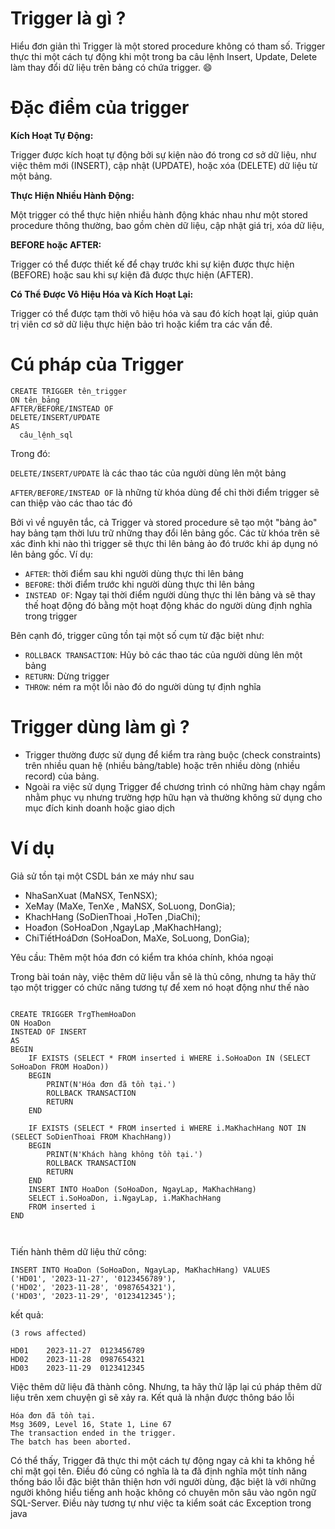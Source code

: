 # Trigger là gì ?

Hiểu đơn giản thì Trigger là một stored procedure không có tham số. Trigger thực thi một cách tự động khi một trong ba câu lệnh Insert, Update, Delete làm thay đổi dữ liệu trên bảng có chứa trigger. 😄

# Đặc điểm của trigger 

__Kích Hoạt Tự Động:__

Trigger được kích hoạt tự động bởi sự kiện nào đó trong cơ sở dữ liệu, như việc thêm mới (INSERT), cập nhật (UPDATE), hoặc xóa (DELETE) dữ liệu từ một bảng.

__Thực Hiện Nhiều Hành Động:__

Một trigger có thể thực hiện nhiều hành động khác nhau như một stored procedure thông thường, bao gồm chèn dữ liệu, cập nhật giá trị, xóa dữ liệu, 

__BEFORE hoặc AFTER:__

Trigger có thể được thiết kế để chạy trước khi sự kiện được thực hiện (BEFORE) hoặc sau khi sự kiện đã được thực hiện (AFTER).

__Có Thể Được Vô Hiệu Hóa và Kích Hoạt Lại:__

Trigger có thể được tạm thời vô hiệu hóa và sau đó kích hoạt lại, giúp quản trị viên cơ sở dữ liệu thực hiện bảo trì hoặc kiểm tra các vấn đề.

# Cú pháp của Trigger
```
CREATE TRIGGER tên_trigger 
ON tên_bảng
AFTER/BEFORE/INSTEAD OF
DELETE/INSERT/UPDATE
AS 
  câu_lệnh_sql
```


Trong đó:

```DELETE/INSERT/UPDATE``` là các thao tác của người dùng lên một bảng

```AFTER/BEFORE/INSTEAD OF``` là những từ khóa dùng để chỉ thời điểm trigger sẽ can thiệp vào các thao tác đó

Bởi vì về nguyên tắc, cả Trigger và stored procedure sẽ tạo một "bảng ảo" hay bảng tạm thời lưu trữ những thay đổi lên bảng gốc. Các từ khóa trên sẽ xác đinh khi nào thì trigger sẽ thực thi lên bảng ảo đó trước khi áp dụng nó lên bảng gốc. Ví dụ:

-  ```AFTER```: thời điểm sau khi người dùng thực thi lên bảng
- ```BEFORE```: thời điểm trước khi người dùng thực thi lên bảng
- ```INSTEAD OF```: Ngay tại thời điểm người dùng thực thi lên bảng và sẽ thay thế hoạt động đó bằng một hoạt động khác do người dùng định nghĩa trong trigger

Bên cạnh đó, trigger cũng tồn tại một số cụm từ đặc biệt như:
- ```ROLLBACK TRANSACTION```: Hủy bỏ các thao tác của người dùng lên một bảng
- ```RETURN```: Dừng trigger
- ```THROW```: ném ra một lỗi nào đó do người dùng tự định nghĩa

# Trigger dùng làm gì ?

- Trigger thường được sử dụng để kiểm tra ràng buộc (check constraints) trên nhiều quan hệ (nhiều bảng/table) hoặc trên nhiều dòng (nhiều record) của bảng.
- Ngoài ra việc sử dụng Trigger để chương trình có những hàm chạy ngầm nhằm phục vụ nhưng trường hợp hữu hạn và thường không sử dụng cho mục đích kinh doanh hoặc giao dịch

# Ví dụ
Giả sử tồn tại một CSDL bán xe máy như sau 

- NhaSanXuat (MaNSX, TenNSX);
- XeMay (MaXe, TenXe , MaNSX, SoLuong, DonGia);
- KhachHang (SoDienThoai ,HoTen ,DiaChi);
- Hoađon (SoHoaDon ,NgayLap ,MaKhachHang);
- ChiTiếtHoáDơn (SoHoaDon, MaXe, SoLuong, DonGia);

Yêu cầu: Thêm một hóa đơn có kiểm tra khóa chính, khóa ngoại

Trong bài toán này, việc thêm dữ liệu vẫn sẽ là thủ công, nhưng ta hãy thử tạo một trigger có chức năng tương tự để xem nó hoạt động như thế nào

```

CREATE TRIGGER TrgThemHoaDon
ON HoaDon
INSTEAD OF INSERT
AS
BEGIN
    IF EXISTS (SELECT * FROM inserted i WHERE i.SoHoaDon IN (SELECT SoHoaDon FROM HoaDon))
    BEGIN
        PRINT(N'Hóa đơn đã tồn tại.')
        ROLLBACK TRANSACTION
        RETURN
    END

    IF EXISTS (SELECT * FROM inserted i WHERE i.MaKhachHang NOT IN (SELECT SoDienThoai FROM KhachHang))
    BEGIN
        PRINT(N'Khách hàng không tồn tại.')
        ROLLBACK TRANSACTION
        RETURN
    END
	INSERT INTO HoaDon (SoHoaDon, NgayLap, MaKhachHang) 
    SELECT i.SoHoaDon, i.NgayLap, i.MaKhachHang
    FROM inserted i
END



```

Tiến hành thêm dữ liệu thử công:

```
INSERT INTO HoaDon (SoHoaDon, NgayLap, MaKhachHang) VALUES
('HD01', '2023-11-27', '0123456789'),
('HD02', '2023-11-28', '0987654321'),
('HD03', '2023-11-29', '0123412345');
```


kết quả:
 ```
 (3 rows affected)

HD01	2023-11-27	0123456789
HD02	2023-11-28	0987654321
HD03	2023-11-29	0123412345
```
Việc thêm dữ liệu đã thành công. Nhưng, ta hãy thử lặp lại cú pháp thêm dữ liệu trên xem chuyện gì sẽ xảy ra. Kết quả là nhận được thông báo lỗi
```
Hóa đơn đã tồn tại.
Msg 3609, Level 16, State 1, Line 67
The transaction ended in the trigger. 
The batch has been aborted.
```

Có thể thấy, Trigger đã thực thi một cách tự động ngay cả khi ta không hề chỉ mặt gọi tên. Điều đó cũng có nghĩa là ta đã định nghĩa một tính năng thống báo lỗi đặc biệt thân thiện hơn với người dùng, đặc biệt là với những người không hiểu tiếng anh hoặc không có chuyên môn sâu vào ngôn ngữ SQL-Server. Điều này tương tự như việc ta kiểm soát các Exception trong java 

